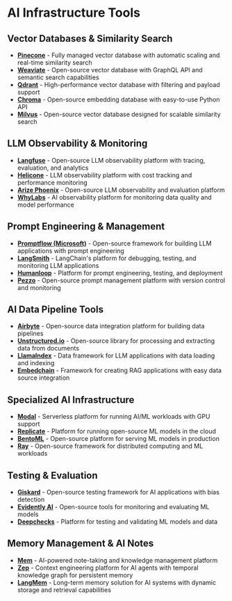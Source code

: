 # AI Infrastructure Tools

## Vector Databases & Similarity Search

- **[Pinecone](https://www.pinecone.io/)** - Fully managed vector database with automatic scaling and real-time similarity search
- **[Weaviate](https://weaviate.io/)** - Open-source vector database with GraphQL API and semantic search capabilities
- **[Qdrant](https://qdrant.tech/)** - High-performance vector database with filtering and payload support
- **[Chroma](https://www.trychroma.com/)** - Open-source embedding database with easy-to-use Python API
- **[Milvus](https://milvus.io/)** - Open-source vector database designed for scalable similarity search

## LLM Observability & Monitoring

- **[Langfuse](https://langfuse.com/)** - Open-source LLM observability platform with tracing, evaluation, and analytics
- **[Helicone](https://www.helicone.ai/)** - LLM observability platform with cost tracking and performance monitoring
- **[Arize Phoenix](https://phoenix.arize.com/)** - Open-source LLM observability and evaluation platform
- **[WhyLabs](https://whylabs.ai/)** - AI observability platform for monitoring data quality and model performance

## Prompt Engineering & Management

- **[Promptflow (Microsoft)](https://microsoft.github.io/promptflow/)** - Open-source framework for building LLM applications with prompt engineering
- **[LangSmith](https://smith.langchain.com/)** - LangChain's platform for debugging, testing, and monitoring LLM applications
- **[Humanloop](https://humanloop.com/)** - Platform for prompt engineering, testing, and deployment
- **[Pezzo](https://pezzo.ai/)** - Open-source prompt management platform with version control and monitoring

## AI Data Pipeline Tools

- **[Airbyte](https://airbyte.com/)** - Open-source data integration platform for building data pipelines
- **[Unstructured.io](https://unstructured.io/)** - Open-source library for processing and extracting data from documents
- **[LlamaIndex](https://www.llamaindex.ai/)** - Data framework for LLM applications with data loading and indexing
- **[Embedchain](https://embedchain.ai/)** - Framework for creating RAG applications with easy data source integration

## Specialized AI Infrastructure

- **[Modal](https://modal.com/)** - Serverless platform for running AI/ML workloads with GPU support
- **[Replicate](https://replicate.com/)** - Platform for running open-source ML models in the cloud
- **[BentoML](https://www.bentoml.com/)** - Open-source platform for serving ML models in production
- **[Ray](https://www.ray.io/)** - Open-source framework for distributed computing and ML workloads

## Testing & Evaluation

- **[Giskard](https://www.giskard.ai/)** - Open-source testing framework for AI applications with bias detection
- **[Evidently AI](https://www.evidentlyai.com/)** - Open-source tools for monitoring and evaluating ML models
- **[Deepchecks](https://deepchecks.com/)** - Platform for testing and validating ML models and data

## Memory Management & AI Notes

- **[Mem](https://mem0.ai/)** - AI-powered note-taking and knowledge management platform
- **[Zep](https://zep.ai/)** - Context engineering platform for AI agents with temporal knowledge graph for persistent memory
- **[LangMem](https://langmem.ai/)** - Long-term memory solution for AI systems with dynamic storage and retrieval capabilities
